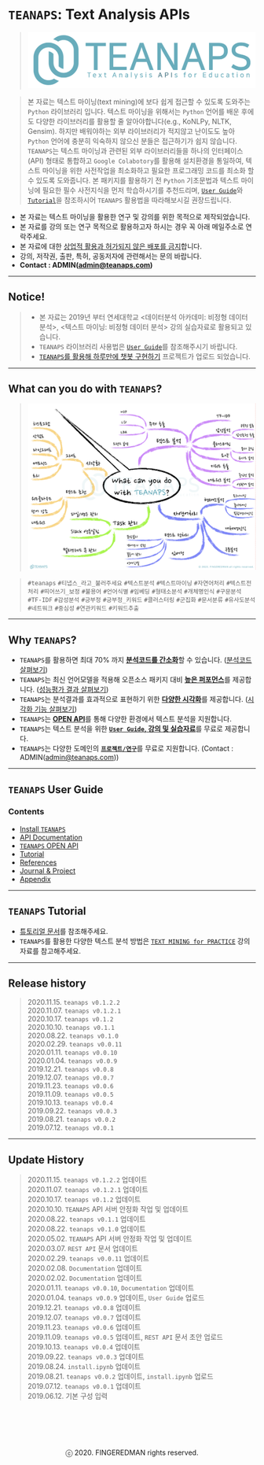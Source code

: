 # `TEANAPS`: Text Analysis APIs
> ![teanaps_logo_wide](./data/logo/teanaps_logo_wide.png)

> 본 자료는 텍스트 마이닝(text mining)에 보다 쉽게 접근할 수 있도록 도와주는 `Python` 라이브러리 입니다. 텍스트 마이닝을 위해서는 `Python` 언어를 배운 후에도 다양한 라이브러리를 활용할 줄 알아야합니다(e.g., KoNLPy, NLTK, Gensim). 하지만 배워야하는 외부 라이브러리가 적지않고 난이도도 높아 `Python` 언어에 충분히 익숙하지 않으신 분들은 접근하기가 쉽지 않습니다.  
`TEANAPS`는 텍스트 마이닝과 관련된 외부 라이브러리들을 하나의 인터페이스(API) 형태로 통합하고 `Google Colabotory`를 활용해 설치환경을 통일하여, 텍스트 마이닝을 위한 사전작업을 최소화하고 필요한 프로그래밍 코드를 최소화 할 수 있도록 도와줍니다. 본 패키지를 활용하기 전 `Python` 기초문법과 텍스트 마이닝에 필요한 필수 사전지식을 먼저 학습하시기를 추천드리며, [`User Guide`](./document/teanaps_user_guide-install_teanaps.md#teanaps-user-guide)와 [`Tutorial`](./document/teanaps_user_guide-tutorial.md#teanaps-user-guide)을 참조하시어 `TEANAPS` 활용법을 따라해보시길 권장드립니다.

- 본 자료는 텍스트 마이닝을 활용한 연구 및 강의를 위한 목적으로 제작되었습니다.
- 본 자료를 강의 또는 연구 목적으로 활용하고자 하시는 경우 꼭 아래 메일주소로 연락주세요.
- 본 자료에 대한 <U>상업적 활용과 허가되지 않은 배포를 금지</U>합니다.
- 강의, 저작권, 출판, 특허, 공동저자에 관련해서는 문의 바랍니다.
- **Contact : ADMIN(admin@teanaps.com)**

---
## Notice! 
> - 본 자료는 2019년 부터 연세대학교 <데이터분석 아카데미: 비정형 데이터 분석>, <텍스트 마이닝: 비정형 데이터 분석> 강의 실습자료로 활용되고 있습니다.
> - `TEANAPS` 라이브러리 사용법은 [`User Guide`](./document/teanaps_user_guide-install_teanaps.md#teanaps-user-guide)를 참조해주시기 바랍니다.
> - [`TEANAPS`를 활용해 하루만에 챗봇 구현하기](http://chat.teanaps.com) 프로젝트가 업로드 되었습니다.  

---
## What can you do with `TEANAPS`?
> ![what_can_you_do](./data/sample_image/what_can_you_do.png)

> `#teanaps` `#티냅스_라고_불러주세요` `#텍스트분석` `#텍스트마이닝` `#자연어처리` `#텍스트전처리` `#띄어쓰기_보정` `#불용어` `#언어식별` `#임베딩` `#형태소분석` `#개체명인식` `#구문분석` `#TF-IDF` `#감성분석` `#긍부정` `#긍부정_키워드` `#클러스터링` `#군집화` `#문서분류` `#유사도분석` `#네트워크` `#중심성` `#연관키워드` `#키워드추출`
 
---
## Why `TEANAPS`?

- `TEANAPS`를 활용하면 최대 70% 까지 <U>**분석코드를 간소화**</U>할 수 있습니다. ([분석코드 살펴보기](./document/teanaps_user_guide-api_documentation-handler.md#teanaps-user-guide))
- `TEANAPS`는 최신 언어모델을 적용해 오픈소스 패키지 대비 <U>**높은 퍼포먼스**</U>를 제공합니다. ([성능평가 결과 살펴보기](./document/teanaps_user_guide-appendix.md#teanaps-성능평가-결과))
- `TEANAPS`는 분석결과를 효과적으로 표현하기 위한 <U>**다양한 시각화**</U>를 제공합니다. ([시각화 기능 살펴보기](./document/teanaps_user_guide-api_documentation-visualization.md#4-teanapsvisualization))
- `TEANAPS`는 <U>**OPEN API**</U>를 통해 다양한 환경에서 텍스트 분석을 지원합니다.
- `TEANAPS`는 텍스트 분석을 위한 <U>**[`User Guide`](./document/teanaps_user_guide-install_teanaps.md#teanaps-user-guide), [강의 및 실습자료](https://github.com/fingeredman/text-mining-for-practice)**</U>를 무료로 제공합니다.
- `TEANAPS`는 다양한 도메인의 <U>**`프로젝트/연구`**</U>를 무료로 지원합니다. (Contact : ADMIN(admin@teanaps.com))

---
## `TEANAPS` User Guide

### Contents
- [Install `TEANAPS`](./document/teanaps_user_guide-install_teanaps.md#teanaps-user-guide)
- [API Documentation](./document/teanaps_user_guide-api_documentation-handler.md#teanaps-user-guide)
- [`TEANAPS` OPEN API](./document/teanaps_user_guide-rest_api.md#teanaps-user-guide)
- [Tutorial](./document/teanaps_user_guide-tutorial.md#teanaps-user-guide)
- [References](./document/teanaps_user_guide-references_journal_project.md#teanaps-user-guide)
- [Journal & Project](./document/teanaps_user_guide-references_journal_project.md#teanaps-user-guide)
- [Appendix](./document/teanaps_user_guide-appendix.md#teanaps-user-guide)

---
## `TEANAPS` Tutorial
- [튜토리얼 문서](./document/teanaps_user_guide-tutorial.md#teanaps-user-guide)를 참조해주세요.
- `TEANAPS`를 활용한 다양한 텍스트 분석 방법은 [`TEXT MINING for PRACTICE`](https://github.com/fingeredman/text-mining-for-practice) 강의자료를 참고해주세요.

---
## Release history
> 2020.11.15. `teanaps v0.1.2.2`  
> 2020.11.07. `teanaps v0.1.2.1`  
> 2020.10.17. `teanaps v0.1.2`  
> 2020.10.10. `teanaps v0.1.1`  
> 2020.08.22. `teanaps v0.1.0`  
> 2020.02.29. `teanaps v0.0.11`  
> 2020.01.11. `teanaps v0.0.10`  
> 2020.01.04. `teanaps v0.0.9`  
> 2019.12.21. `teanaps v0.0.8`  
> 2019.12.07. `teanaps v0.0.7`  
> 2019.11.23. `teanaps v0.0.6`  
> 2019.11.09. `teanaps v0.0.5`  
> 2019.10.13. `teanaps v0.0.4`  
> 2019.09.22. `teanaps v0.0.3`  
> 2019.08.21. `teanaps v0.0.2`  
> 2019.07.12. `teanaps v0.0.1`  

---
## Update History
> 2020.11.15. `teanaps v0.1.2.2` 업데이트  
> 2020.11.07. `teanaps v0.1.2.1` 업데이트  
> 2020.10.17. `teanaps v0.1.2` 업데이트  
> 2020.10.10. `TEANAPS` API 서버 안정화 작업 및 업데이트  
> 2020.08.22. `teanaps v0.1.1` 업데이트  
> 2020.08.22. `teanaps v0.1.0` 업데이트  
> 2020.05.02. `TEANAPS` API 서버 안정화 작업 및 업데이트  
> 2020.03.07. `REST API` 문서 업데이트  
> 2020.02.29. `teanaps v0.0.11` 업데이트  
> 2020.02.08. `Documentation` 업데이트  
> 2020.02.02. `Documentation` 업데이트  
> 2020.01.11. `teanaps v0.0.10`, `Documentation` 업데이트  
> 2020.01.04. `teanaps v0.0.9` 업데이트, `User Guide` 업로드  
> 2019.12.21. `teanaps v0.0.8` 업데이트  
> 2019.12.07. `teanaps v0.0.7` 업데이트  
> 2019.11.23. `teanaps v0.0.6` 업데이트  
> 2019.11.09. `teanaps v0.0.5` 업데이트, `REST API` 문서 초안 업로드  
> 2019.10.13. `teanaps v0.0.4` 업데이트  
> 2019.09.22. `teanaps v0.0.3` 업데이트  
> 2019.08.24. `install.ipynb` 업데이트  
> 2019.08.21. `teanaps v0.0.2` 업데이트, `install.ipynb` 업로드  
> 2019.07.12. `teanaps v0.0.1` 업데이트  
> 2019.06.12. 기본 구성 입력  

<br><br>
---
<center>ⓒ 2020. FINGEREDMAN rights reserved.</center>
